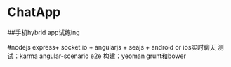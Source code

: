 ChatApp
=======
##手机hybrid app试练ing 

  #nodejs express+ socket.io + angularjs + seajs + android or ios实时聊天
  测试：karma angular-scenario e2e
  构建：yeoman grunt和bower

